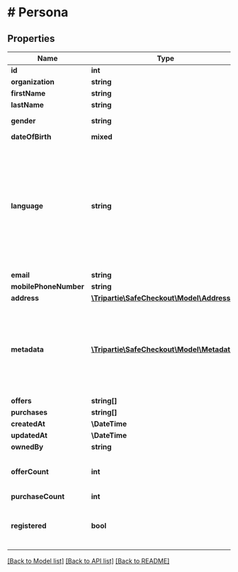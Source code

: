 # # Persona

## Properties

Name | Type | Description | Notes
------------ | ------------- | ------------- | -------------
**id** | **int** |  | [optional] [readonly]
**organization** | **string** |  | [optional]
**firstName** | **string** |  | [optional]
**lastName** | **string** |  | [optional]
**gender** | **string** |  | [optional] [default to 'RATHER_NOT_SAY']
**dateOfBirth** | **mixed** |  | [optional]
**language** | **string** | That data is used for rendering the frontend application with given language. If not set, will be inferred. Custom codes can be issued for specific requirements. | [optional]
**email** | **string** |  | [optional]
**mobilePhoneNumber** | **string** |  | [optional]
**address** | [**\Tripartie\SafeCheckout\Model\Address**](Address.md) |  | [optional]
**metadata** | [**\Tripartie\SafeCheckout\Model\Metadata[]**](Metadata.md) | You can assign different meta to your Persona object for different purposes. eg. Ease searching. | [optional]
**offers** | **string[]** |  |
**purchases** | **string[]** |  |
**createdAt** | **\DateTime** |  | [optional] [readonly]
**updatedAt** | **\DateTime** |  | [optional] [readonly]
**ownedBy** | **string** |  | [optional]
**offerCount** | **int** | Issued Offers count owned by a given Persona | [optional] [readonly]
**purchaseCount** | **int** |  | [optional] [readonly]
**registered** | **bool** | Determine if the Persona have a Tripartie account | [optional] [readonly]

[[Back to Model list]](../../README.md#models) [[Back to API list]](../../README.md#endpoints) [[Back to README]](../../README.md)
